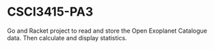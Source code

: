 CSCI3415-PA3
============

Go and Racket project to read and store the Open Exoplanet Catalogue data. Then calculate and display statistics.
